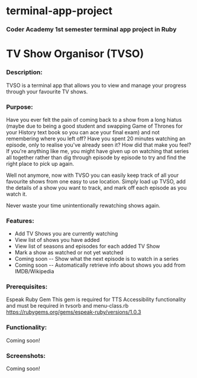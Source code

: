 # terminal-app-project
### Coder Academy 1st semester terminal app project in Ruby

# TV Show Organisor (TVSO)

### Description:
TVSO is a terminal app that allows you to view and manage your progress through your favourite TV shows.

### Purpose:
Have you ever felt the pain of coming back to a show from a long hiatus (maybe due to being a good student and swapping Game of Thrones for your History text book so you can ace your final exam) and not remembering where you left off? Have you spent 20 minutes watching an episode, only to realise you've already seen it? How did that make you feel? If you're anything like me, you might have given up on watching that series all together rather than dig through episode by episode to try and find the right place to pick up again.

Well not anymore, now with TVSO you can easily keep track of all your favourite shows from one easy to use location. Simply load up TVSO, add the details of a show you want to track, and mark off each episode as you watch it.

Never waste your time unintentionally rewatching shows again.

### Features:
- Add TV Shows you are currently watching
- View list of shows you have added
- View list of seasons and episodes for each added TV Show
- Mark a show as watched or not yet watched
- Coming soon -- Show what the next episode is to watch in a series
- Coming soon -- Automatically retrieve info about shows you add from IMDB/Wikipedia

### Prerequisites:
Espeak Ruby Gem
This gem is required for TTS Accessibility functionality and must be required in tvsorb and menu-class.rb
https://rubygems.org/gems/espeak-ruby/versions/1.0.3

### Functionality:
Coming soon!

### Screenshots:
Coming soon!

